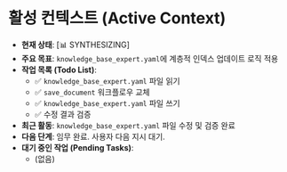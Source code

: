 # 활성 컨텍스트 (Active Context)

-   **현재 상태**: [📊 SYNTHESIZING]
-   **주요 목표**: `knowledge_base_expert.yaml`에 계층적 인덱스 업데이트 로직 적용
-   **작업 목록 (Todo List)**:
    -   ✅ `knowledge_base_expert.yaml` 파일 읽기
    -   ✅ `save_document` 워크플로우 교체
    -   ✅ `knowledge_base_expert.yaml` 파일 쓰기
    -   ✅ 수정 결과 검증
-   **최근 활동**: `knowledge_base_expert.yaml` 파일 수정 및 검증 완료
-   **다음 단계**: 임무 완료. 사용자 다음 지시 대기.
-   **대기 중인 작업 (Pending Tasks)**:
    -   (없음)
